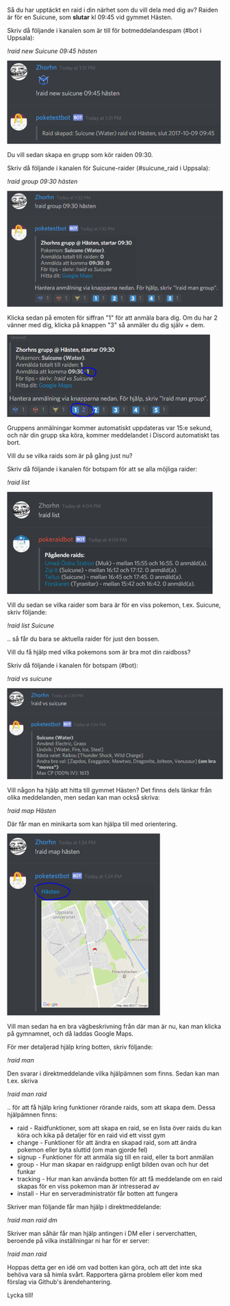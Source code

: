 Så du har upptäckt en raid i din närhet som du vill dela med dig av? Raiden är för en Suicune, som **slutar** kl 09:45 vid gymmet Hästen.

Skriv då följande i kanalen som är till för botmeddelandespam (#bot i Uppsala):

*!raid new Suicune 09:45 hästen*

![Create](img/started1.png)

Du vill sedan skapa en grupp som kör raiden 09:30.

Skriv då följande i kanalen för Suicune-raider (#suicune_raid i Uppsala):

*!raid group 09:30 hästen*

![Group](img/started2.png)

Klicka sedan på emoten för siffran "1" för att anmäla bara dig. Om du har 2 vänner med dig, klicka på knappen "3" så anmäler du dig själv + dem.

![Signup](img/started3.png)

Gruppens anmälningar kommer automatiskt uppdateras var 15:e sekund, och när din grupp ska köra, kommer meddelandet i Discord automatiskt tas bort.

Vill du se vilka raids som är på gång just nu?

Skriv då följande i kanalen för botspam för att se alla möjliga raider:

*!raid list*

![List](img/raidlist.png)

Vill du sedan se vilka raider som bara är för en viss pokemon, t.ex. Suicune, skriv följande:

*!raid list Suicune*

.. så får du bara se aktuella raider för just den bossen.

Vill du få hjälp med vilka pokemons som är bra mot din raidboss?

Skriv då följande i kanalen för botspam (#bot):

*!raid vs suicune*

![Vs](img/started4.png)

Vill någon ha hjälp att hitta till gymmet Hästen? Det finns dels länkar från olika meddelanden, 
men sedan kan man också skriva:

*!raid map Hästen*

Där får man en minikarta som kan hjälpa till med orientering. 

![Map](img/started5.png)

Vill man sedan ha en bra vägbeskrivning från där man är nu, kan man klicka på gymnamnet, 
och då laddas Google Maps.

För mer detaljerad hjälp kring botten, skriv följande:

*!raid man*

Den svarar i direktmeddelande vilka hjälpämnen som finns. Sedan kan man t.ex. skriva

*!raid man raid*

.. för att få hjälp kring funktioner rörande raids, som att skapa dem. Dessa hjälpämnen finns:

* raid - Raidfunktioner, som att skapa en raid, se en lista över raids du kan köra och kika på detaljer för en raid vid ett visst gym
* change - Funktioner för att ändra en skapad raid, som att ändra pokemon eller byta sluttid (om man gjorde fel)
* signup - Funktioner för att anmäla sig till en raid, eller ta bort anmälan
* group - Hur man skapar en raidgrupp enligt bilden ovan och hur det funkar
* tracking - Hur man kan använda botten för att få meddelande om en raid skapas för en viss pokemon man är intresserad av
* install - Hur en serveradministratör får botten att fungera

Skriver man följande får man hjälp i direktmeddelande:

*!raid man raid dm*

Skriver man såhär får man hjälp antingen i DM eller i serverchatten, beroende på vilka inställningar ni har för er server:

*!raid man raid*

Hoppas detta ger en idé om vad botten kan göra, och att det inte ska behöva vara så himla svårt. 
Rapportera gärna problem eller kom med förslag via Github's ärendehantering.

Lycka till!